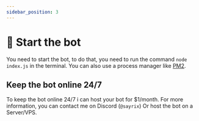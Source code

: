 ```yaml
---
sidebar_position: 3
---
```


# 🚀 Start the bot

You need to start the bot, to do that, you need to run the command `node index.js` in the terminal.	
You can also use a process manager like [PM2](https://pm2.keymetrics.io/).

## Keep the bot online 24/7

To keep the bot online 24/7 i can host your bot for $1/month. For more information, you can contact me on Discord (`@sayrix`)
Or host the bot on a Server/VPS.
